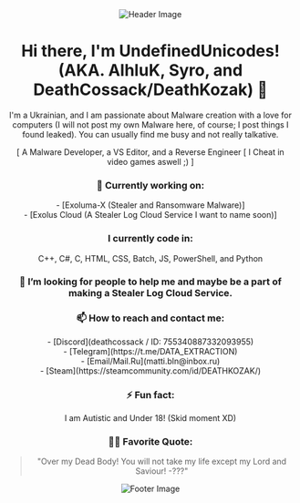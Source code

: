<div align="center">
    <img src="https://media.discordapp.net/attachments/1093663968435904563/1196342396737290301/cossakom.png?ex=65b747ae&is=65a4d2ae&hm=2e7ea49fa4225e8b1b8e8e36fc800d7bd05daa65ca0fd940b315500b82175fbc&=&format=webp&quality=lossless&width=1919&height=640" alt="Header Image">
</div>

<h1 align="center">Hi there, I'm UndefinedUnicodes! (AKA. AlhluK, Syro, and DeathCossack/DeathKozak) 👋</h1>

<p align="center">I'm a Ukrainian, and I am passionate about Malware creation with a love for computers (I will not post my own Malware here, of course; I post things I found leaked). You can usually find me busy and not really talkative.</p>

<div align="center">
[ A Malware Developer,
 a VS Editor,
 and a Reverse Engineer [ I Cheat in video games aswell ;) ]
</div>

<h3 align="center">💼 Currently working on:</h3>
<p align="center">
    - [Exoluma-X (Stealer and Ransomware Malware)]<br>
    - [Exolus Cloud (A Stealer Log Cloud Service I want to name soon)]
</p>

<h3 align="center">I currently code in:</h3>
<p align="center">
    C++, C#, C, HTML, CSS, Batch, JS, PowerShell, and Python
</p>

<h3 align="center">👯 I’m looking for people to help me and maybe be a part of making a Stealer Log Cloud Service.</h3>

<h3 align="center">📫 How to reach and contact me:</h3>
<p align="center">
    - [Discord](deathcossack / ID: 755340887332093955)<br>
    - [Telegram](https://t.me/DATA_EXTRACTION)<br>
    - [Email/Mail.Ru](matti.bln@inbox.ru)<br>
    - [Steam](https://steamcommunity.com/id/DEATHKOZAK/)<br>
</p>

<h3 align="center">⚡ Fun fact:</h3>
<p align="center">I am Autistic and Under 18! (Skid moment XD)</p>

<h3 align="center">👨‍💻 Favorite Quote:</h3>
<blockquote align="center">"Over my Dead Body! You will not take my life except my Lord and Saviour! -???"</blockquote>

<div align="center">
    <img src="https://cdn.discordapp.com/attachments/1093663968435904563/1196315644170354689/109437899.png?ex=65b72ec4&is=65a4b9c4&hm=8d22607b8c72fae0d34c01f5f56f74f1667251250f009c97d0bd1f4f417906bf&" alt="Footer Image">
</div>
